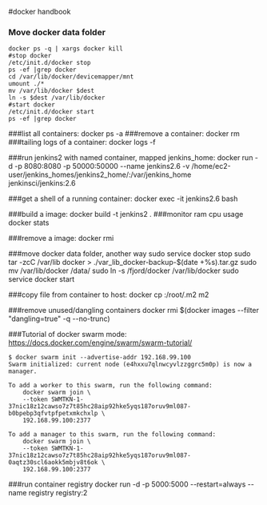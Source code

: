 #docker handbook

### Move docker data folder 

```
docker ps -q | xargs docker kill
#stop docker
/etc/init.d/docker stop
ps -ef |grep docker
cd /var/lib/docker/devicemapper/mnt
umount ./*
mv /var/lib/docker $dest
ln -s $dest /var/lib/docker
#start docker
/etc/init.d/docker start
ps -ef |grep docker
```



###list all containers:
    docker ps -a
###remove a container:
    docker rm <name>
###tailing logs of a container:
    docker logs -f <name>

###run jenkins2 with named container, mapped jenkins_home:
    docker run -d -p 8080:8080 -p 50000:50000 --name jenkins2.6 -v /home/ec2-user/jenkins_homes/jenkins2_home/:/var/jenkins_home jenkinsci/jenkins:2.6

###get a shell of a running container:
    docker exec -it jenkins2.6 bash

###build a image:
    docker build -t jenkins2 .
###monitor ram cpu usage
    docker stats <name>

###remove a image:
    docker rmi <imagename>

###move docker data folder, another way
    sudo service docker stop
    sudo tar -zcC /var/lib docker > ./var_lib_docker-backup-$(date +%s).tar.gz
    sudo mv /var/lib/docker /data/
    sudo ln -s /fjord/docker /var/lib/docker
    sudo service docker start

###copy file from container to host:
    docker cp <name>:/root/.m2 m2

###remove unused/dangling containers
  docker rmi $(docker images --filter "dangling=true" -q --no-trunc)


###Tutorial of docker swarm mode:
https://docs.docker.com/engine/swarm/swarm-tutorial/
```
$ docker swarm init --advertise-addr 192.168.99.100
Swarm initialized: current node (e4hxxu7qlnwcyvlzzggrc5m0p) is now a manager.

To add a worker to this swarm, run the following command:
    docker swarm join \
    --token SWMTKN-1-37nic18z12cawso7z7t85hc28aip92hke5yqs187oruv9ml087-b0bpebp3qfvtpfpetxmkchxlp \
    192.168.99.100:2377

To add a manager to this swarm, run the following command:
    docker swarm join \
    --token SWMTKN-1-37nic18z12cawso7z7t85hc28aip92hke5yqs187oruv9ml087-0aqtz30scl6aokk5mbjv8t6ok \
    192.168.99.100:2377
```

###run container registry
    docker run -d -p 5000:5000 --restart=always --name registry registry:2

